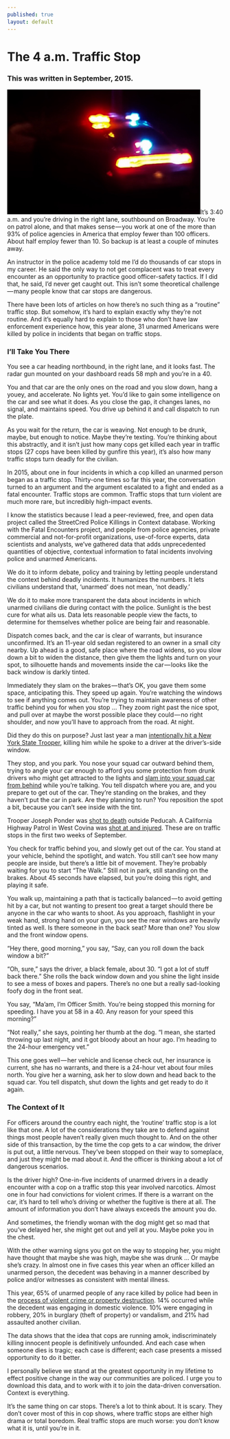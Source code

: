 ```yaml
---
published: true
layout: default
---
```

<h1>The 4 a.m. Traffic Stop</h1>

<h3>This was written in September, 2015.</h3>

<p><a href="https://nselby.github.io/assets/img/police-lights-night.jpg" target="_blank"><img src="/assets/img/police-lights-night.jpg" width="450" border="0" class="right" /></a>It’s 3:40 a.m. and you’re driving in the right lane, southbound on Broadway. You’re on patrol alone, and that makes sense — you work at one of the more than 93% of police agencies in America that employ fewer than 100 officers. About half employ fewer than 10. So backup is at least a couple of minutes away.</p>

<p>An instructor in the police academy told me I’d do thousands of car stops in my career. He said the only way to not get complacent was to treat every encounter as an opportunity to practice good officer-safety tactics. If I did that, he said, I’d never get caught out. This isn’t some theoretical challenge — many people know that car stops are dangerous.</p>

<p>There have been lots of articles on how there’s no such thing as a “routine” traffic stop. But somehow, it’s hard to explain exactly why they’re not routine. And it’s equally hard to explain to those who don’t have law enforcement experience how, this year alone, 31 unarmed Americans were killed by police in incidents that began on traffic stops.</p>

<h3>I’ll Take You There</h3>

<p>You see a car heading northbound, in the right lane, and it looks fast. The radar gun mounted on your dashboard reads 58 mph and you’re in a 40.</p>

<p>You and that car are the only ones on the road and you slow down, hang a youey, and accelerate. No lights yet. You’d like to gain some intelligence on the car and see what it does. As you close the gap, it changes lanes, no signal, and maintains speed. You drive up behind it and call dispatch to run the plate.</p>

<p>As you wait for the return, the car is weaving. Not enough to be drunk, maybe, but enough to notice. Maybe they’re texting. You’re thinking about this abstractly, and it isn’t just how many cops get killed each year in traffic stops (27 cops have been killed by gunfire this year), it’s also how many traffic stops turn deadly for the civilian.</p>

<p>In 2015, about one in four incidents in which a cop killed an unarmed person began as a traffic stop. Thirty-one times so far this year, the conversation turned to an argument and the argument escalated to a fight and ended as a fatal encounter. Traffic stops are common. Traffic stops that turn violent are much more rare, but incredibly high-impact events.</p>

<p>I know the statistics because I lead a peer-reviewed, free, and open data project called the StreetCred Police Killings in Context database. Working with the Fatal Encounters project, and people from police agencies, private commercial and not-for-profit organizations, use-of-force experts, data scientists and analysts, we’ve gathered data that adds unprecedented quantities of objective, contextual information to fatal incidents involving police and unarmed Americans.</p>

<p>We do it to inform debate, policy and training by letting people understand the context behind deadly incidents. It humanizes the numbers. It lets civilians understand that, ‘unarmed’ does not mean, ‘not deadly.’</p>

<p>We do it to make more transparent the data about incidents in which unarmed civilians die during contact with the police. Sunlight is the best cure for what ails us. Data lets reasonable people view the facts, to determine for themselves whether police are being fair and reasonable.</p>

<p>Dispatch comes back, and the car is clear of warrants, but insurance unconfirmed. It’s an 11-year old sedan registered to an owner in a small city nearby. Up ahead is a good, safe place where the road widens, so you slow down a bit to widen the distance, then give them the lights and turn on your spot, to silhouette hands and movements inside the car — looks like the back window is darkly tinted.</p>

<p>Immediately they slam on the brakes — that’s OK, you gave them some space, anticipating this. They speed up again. You’re watching the windows to see if anything comes out. You’re trying to maintain awareness of other traffic behind you for when you stop … They zoom right past the nice spot, and pull over at maybe the worst possible place they could — no right shoulder, and now you’ll have to approach from the road. At night.</p>

<p>Did they do this on purpose? Just last year a man <a href="http://www.news4jax.com/news/melrose-man-charged-in-killing-of-ny-state-trooper/26242454" target="_blank">intentionally hit a New York State Trooper</a>, killing him while he spoke to a driver at the driver’s-side window.</p>

<p>They stop, and you park. You nose your squad car outward behind them, trying to angle your car enough to afford you some protection from drunk drivers who might get attracted to the lights and <a href="http://www.turnto10.com/story/29020321/state-trooper-crawls-from-cruiser-after-crash" target="_blank">slam into your squad car from behind</a> while you’re talking. You tell dispatch where you are, and you prepare to get out of the car. They’re standing on the brakes, and they haven’t put the car in park. Are they planning to run? You reposition the spot a bit, because you can’t see inside with the tint.</p>

<p>Trooper Joseph Ponder was <a href="https://www.newsday.com/news/nation/kentucky-state-trooper-joseph-cameron-ponder-31-killed-in-a-shooting-suspect-sought-1.10841726" target="_blank">shot to death</a> outside Peducah. A California Highway Patrol in West Covina was <a href="http://abc7.com/news/chp-officer-shot-during-traffic-stop-in-west-covina/978925/" target="_blank">shot at and injured</a>. These are on traffic stops in the first two weeks of September.</p>

<p>You check for traffic behind you, and slowly get out of the car. You stand at your vehicle, behind the spotlight, and watch. You still can’t see how many people are inside, but there’s a little bit of movement. They’re probably waiting for you to start “The Walk.” Still not in park, still standing on the brakes. About 45 seconds have elapsed, but you’re doing this right, and playing it safe.</p>

<p>You walk up, maintaining a path that is tactically balanced — to avoid getting hit by a car, but not wanting to present too great a target should there be anyone in the car who wants to shoot. As you approach, flashlight in your weak hand, strong hand on your gun, you see the rear windows are heavily tinted as well. Is there someone in the back seat? More than one? You slow and the front window opens.</p>

<p>“Hey there, good morning,” you say, “Say, can you roll down the back window a bit?”</p>

<p>“Oh, sure,” says the driver, a black female, about 30. “I got a lot of stuff back there.” She rolls the back window down and you shine the light inside to see a mess of boxes and papers. There’s no one but a really sad-looking foofy dog in the front seat.</p>

<p>You say, “Ma’am, I’m Officer Smith. You’re being stopped this morning for speeding. I have you at 58 in a 40. Any reason for your speed this morning?”</p>

<p>“Not really,” she says, pointing her thumb at the dog. “I mean, she started throwing up last night, and it got bloody about an hour ago. I’m heading to the 24-hour emergency vet.”</p>

<p>This one goes well — her vehicle and license check out, her insurance is current, she has no warrants, and there is a 24-hour vet about four miles north. You give her a warning, ask her to slow down and head back to the squad car. You tell dispatch, shut down the lights and get ready to do it again.</p>

<h3>The Context of It</h3>

<p>For officers around the country each night, the ‘routine’ traffic stop is a lot like that one. A lot of the considerations they take are to defend against things most people haven’t really given much thought to. And on the other side of this transaction, by the time the cop gets to a car window, the driver is put out, a little nervous. They’ve been stopped on their way to someplace, and just they might be mad about it. And the officer is thinking about a lot of dangerous scenarios.</p>

<p>Is the driver high? One-in-five incidents of unarmed drivers in a deadly encounter with a cop on a traffic stop this year involved narcotics. Almost one in four had convictions for violent crimes. If there is a warrant on the car, it’s hard to tell who’s driving or whether the fugitive is there at all. The amount of information you don’t have always exceeds the amount you do.</p>

<p>And sometimes, the friendly woman with the dog might get so mad that you’ve delayed her, she might get out and yell at you. Maybe poke you in the chest.</p>

<p>With the other warning signs you got on the way to stopping her, you might have thought that maybe she was high, maybe she was drunk … Or maybe she’s crazy. In almost one in five cases this year when an officer killed an unarmed person, the decedent was behaving in a manner described by police and/or witnesses as consistent with mental illness.</p>

<p>This year, 65% of unarmed people of any race killed by police had been in the <a href="https://medium.com/@nselby/finding-more-than-just-the-cops-word-42d41040f181" target="_blank">process of violent crime or property destruction</a>. 14% occurred while the decedent was engaging in domestic violence. 10% were engaging in robbery, 20% in burglary (theft of property) or vandalism, and 21% had assaulted another civilian.</p>

<p>The data shows that the idea that cops are running amok, indiscriminately killing innocent people is definitively unfounded. And each case when someone dies is tragic; each case is different; each case presents a missed opportunity to do it better.</p>

<p>I personally believe we stand at the greatest opportunity in my lifetime to effect positive change in the way our communities are policed. I urge you to download this data, and to work with it to join the data-driven conversation. Context is everything.</p>

<p>It’s the same thing on car stops. There’s a lot to think about. It is scary. They don’t cover most of this in cop shows, where traffic stops are either high drama or total boredom. Real traffic stops are much worse: you don’t know what it is, until you’re in it.</p>